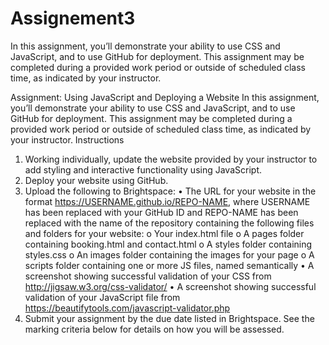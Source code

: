 # Assignement3
In this assignment, you’ll demonstrate your ability to use CSS and JavaScript, and to use GitHub for deployment. This assignment may be completed during a provided work period or outside of scheduled class time, as indicated by your instructor.

Assignment: Using JavaScript and Deploying a Website
In this assignment, you’ll demonstrate your ability to use CSS and JavaScript, and to use GitHub for deployment. This assignment may be completed during a provided work period or outside of scheduled class time, as indicated by your instructor.
Instructions
1.	Working individually, update the website provided by your instructor to add styling and interactive functionality using JavaScript.
2.	Deploy your website using GitHub.
3.	Upload the following to Brightspace:
•	The URL for your website in the format https://USERNAME.github.io/REPO-NAME, where USERNAME has been replaced with your GitHub ID and REPO-NAME has been replaced with the name of the repository containing the following files and folders for your website:
o	Your index.html file
o	A pages folder containing booking.html and contact.html
o	A styles folder containing styles.css
o	An images folder containing the images for your page
o	A scripts folder containing one or more JS files, named semantically
•	A screenshot showing successful validation of your CSS from http://jigsaw.w3.org/css-validator/
•	A screenshot showing successful validation of your JavaScript file from https://beautifytools.com/javascript-validator.php
4.	Submit your assignment by the due date listed in Brightspace. See the marking criteria below for details on how you will be assessed.

